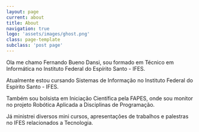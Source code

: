 ```yaml
---
layout: page
current: about
title: About
navigation: true
logo: 'assets/images/ghost.png'
class: page-template
subclass: 'post page'
---
```


Ola me chamo Fernando Bueno Dansi, sou formado em Técnico em Informática no Instituto Federal do Espírito Santo - IFES.

Atualmente estou cursando Sistemas de Informação no Instituto Federal do Espírito Santo - IFES.

Também sou bolsista em Iniciação Científica pela FAPES, onde sou monitor no projeto Robótica Aplicada a Disciplinas de Programação.

Já ministrei diversos mini cursos, apresentações de trabalhos e palestras no IFES relacionados a Tecnologia.
